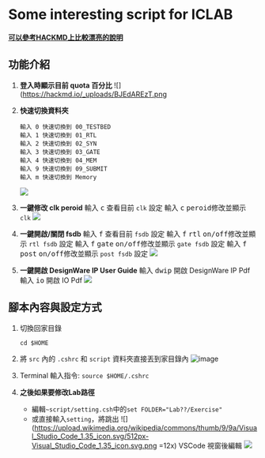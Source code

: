 # Some interesting script for ICLAB
**[可以參考HACKMD上比較漂亮的說明](https://hackmd.io/@JyunWei-Su/ICLAB-script)**
## 功能介紹
1. **登入時顯示目前 quota 百分比**
    ![](https://hackmd.io/_uploads/BJEdAREzT.png

2. **快速切換資料夾**
    ```
    輸入 0 快速切換到 00_TESTBED
    輸入 1 快速切換到 01_RTL
    輸入 2 快速切換到 02_SYN
    輸入 3 快速切換到 03_GATE
    輸入 4 快速切換到 04_MEM
    輸入 9 快速切換到 09_SUBMIT
    輸入 m 快速切換到 Memory
    ```
    ![](https://hackmd.io/_uploads/rkrX1yBfa.gif)

3. **一鍵修改 clk peroid**
    輸入 <kbd>c</kbd> 查看目前 `clk` 設定
    輸入 <kbd>c</kbd> <kbd>peroid</kbd>修改並顯示 `clk`
    ![](https://hackmd.io/_uploads/H1bweyrGT.gif)

4. **一鍵開啟/關閉 fsdb**
    輸入 <kbd>f</kbd> 查看目前 `fsdb` 設定
    輸入 <kbd>f</kbd> <kbd>rtl</kbd> <kbd>on/off</kbd>修改並顯示 `rtl fsdb` 設定
    輸入 <kbd>f</kbd> <kbd>gate</kbd> <kbd>on/off</kbd>修改並顯示 `gate fsdb` 設定
    輸入 <kbd>f</kbd> <kbd>post</kbd> <kbd>on/off</kbd>修改並顯示 `post fsdb` 設定
    ![](https://hackmd.io/_uploads/SkwQzyHzT.gif)

5. **一鍵開啟 DesignWare IP User Guide**
    輸入 <kbd>dwip</kbd> 開啟 DesignWare IP Pdf
    輸入 <kbd>io</kbd> 開啟 IO Pdf
    ![](https://hackmd.io/_uploads/rJpx7krGa.gif)

## 腳本內容與設定方式
1. 切換回家目錄
    ```sh=
    cd $HOME
    ```

2. 將 `src` 內的 `.cshrc` 和 `script` 資料夾直接丟到家目錄內
    ![image](https://hackmd.io/_uploads/SkVb7sCnA.png)

3. Terminal 輸入指令: `source $HOME/.cshrc`

4. **之後如果要修改Lab路徑**
    * 編輯`~script/setting.csh`中的`set FOLDER="Lab??/Exercise"`
    * 或直接輸入`setting`，將跳出 ![](https://upload.wikimedia.org/wikipedia/commons/thumb/9/9a/Visual_Studio_Code_1.35_icon.svg/512px-Visual_Studio_Code_1.35_icon.svg.png =12x) VSCode 視窗後編輯
    ![](https://hackmd.io/_uploads/HJID4ErMa.png)

